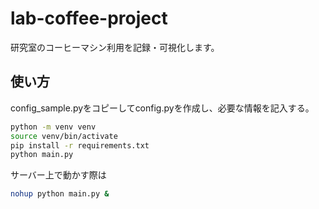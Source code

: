 # lab-coffee-project
研究室のコーヒーマシン利用を記録・可視化します。

## 使い方
config_sample.pyをコピーしてconfig.pyを作成し、必要な情報を記入する。
```sh
python -m venv venv
source venv/bin/activate
pip install -r requirements.txt
python main.py
```

サーバー上で動かす際は
```sh
nohup python main.py &
```

